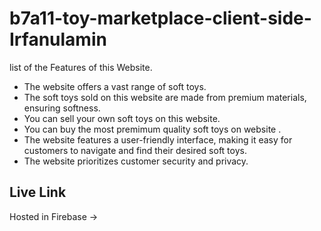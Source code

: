 # b7a11-toy-marketplace-client-side-Irfanulamin

list of the Features of this Website.

- The website offers a vast range of soft toys.
- The soft toys sold on this website are made from premium materials, ensuring softness.
- You can sell your own soft toys on this website.
- You can buy the most premimum quality soft toys on website .
- The website features a user-friendly interface, making it easy for customers to navigate and find their desired soft toys.
- The website prioritizes customer security and privacy.

## Live Link

Hosted in Firebase -> []()
